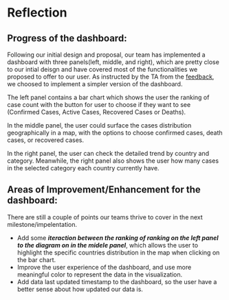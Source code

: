 # Reflection

## Progress of the dashboard:
Following our initial design and proposal, our team has implemented a dashboard with three panels(left, middle, and right), which are pretty close to our intial deisgn and have covered most of the functionalities we proposed to offer to our user. As instructed by the TA from the <a href=https://github.com/UBC-MDS/DSCI_532_Group_12/issues/35>feedback</a>, we choosed to implement a simpler version of the dashboard. 

The left panel contains a bar chart which shows the user the ranking of case count with the button for user to choose if they want to see (Confirmed Cases, Active Cases, Recovered Cases or Deaths).

In the middle panel, the user could surface the cases distribution geographically in a map, with the options to choose confirmed cases, death cases, or recovered cases. 

In the right panel, the user can check the detailed trend by country and category. Meanwhile, the right panel also shows the user how many cases in the selected category each country currently have. 
## Areas of Improvement/Enhancement for the dashboard:
There are still a couple of points our teams thrive to cover in the next milestone/impelentation.

- Add some ***iteraction between the ranking of ranking on the left panel to the diagram on in the midele panel***, which allows the user to highlight the specific countries distribution in the map when clicking on the bar chart. 
- Improve the user experience of the dashboard, and use more meaningful color to represent the data in the visualization.
- Add data last updated timestamp to the dashboard, so the user have a better sense about how updated our data is. 